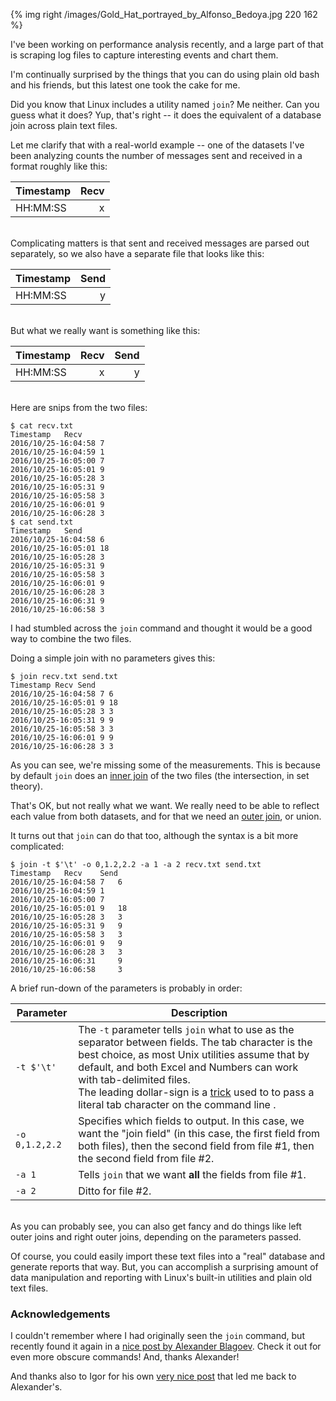 {% img right /images/Gold_Hat_portrayed_by_Alfonso_Bedoya.jpg 220 162 %}

I've been working on performance analysis recently, and a large part of that is scraping log files to capture interesting events and chart them.

I'm continually surprised by the things that you can do using plain old bash and his friends, but this latest one took the cake for me.

<!-- more -->

Did you know that Linux includes a utility named `join`?  Me neither.  Can you guess what it does?  Yup, that's right -- it does the equivalent of a database join across plain text files.

Let me clarify that with a real-world example -- one of the datasets I've been analyzing counts the number of messages sent and received in a format roughly like this:

|Timestamp| Recv |
|:--------|-----:|
| HH:MM:SS| x |

<br>
Complicating matters is that sent and received messages are parsed out separately, so we also have a separate file that looks like this:

|Timestamp| Send |
|:--------|-----:|
| HH:MM:SS| y |

<br>
But what we really want is something like this:

|Timestamp| Recv | Send |
|:--------|-----:|------:|
| HH:MM:SS| x | y |

<br>
Here are snips from the two files:

    $ cat recv.txt
    Timestamp	Recv
    2016/10/25-16:04:58	7
    2016/10/25-16:04:59	1
    2016/10/25-16:05:00	7
    2016/10/25-16:05:01	9
    2016/10/25-16:05:28	3
    2016/10/25-16:05:31	9
    2016/10/25-16:05:58	3
    2016/10/25-16:06:01	9
    2016/10/25-16:06:28	3
    $ cat send.txt
    Timestamp	Send
    2016/10/25-16:04:58	6
    2016/10/25-16:05:01	18
    2016/10/25-16:05:28	3
    2016/10/25-16:05:31	9
    2016/10/25-16:05:58	3
    2016/10/25-16:06:01	9
    2016/10/25-16:06:28	3
    2016/10/25-16:06:31	9
    2016/10/25-16:06:58	3


I had stumbled across the `join` command and thought it would be a good way to combine the two files.

Doing a simple join with no parameters gives this:

    $ join recv.txt send.txt
    Timestamp Recv Send
    2016/10/25-16:04:58 7 6
    2016/10/25-16:05:01 9 18
    2016/10/25-16:05:28 3 3
    2016/10/25-16:05:31 9 9
    2016/10/25-16:05:58 3 3
    2016/10/25-16:06:01 9 9
    2016/10/25-16:06:28 3 3

As you can see, we're missing some of the measurements.  This is because by default `join` does an [inner join](https://en.wikipedia.org/wiki/Join_(SQL)#Inner_join) of the two files (the intersection, in set theory).

That's OK, but not really what we want.  We really need to be able to reflect each value from both datasets, and for that we need an [outer join](https://en.wikipedia.org/wiki/Join_(SQL)#Outer_join), or union.

It turns out that `join` can do that too, although the syntax is a bit more complicated:

    $ join -t $'\t' -o 0,1.2,2.2 -a 1 -a 2 recv.txt send.txt
    Timestamp	Recv	Send
    2016/10/25-16:04:58	7	6
    2016/10/25-16:04:59	1
    2016/10/25-16:05:00	7
    2016/10/25-16:05:01	9	18
    2016/10/25-16:05:28	3	3
    2016/10/25-16:05:31	9	9
    2016/10/25-16:05:58	3	3
    2016/10/25-16:06:01	9	9
    2016/10/25-16:06:28	3	3
    2016/10/25-16:06:31		9
    2016/10/25-16:06:58		3


A brief run-down of the parameters is probably in order:

|Parameter | Description
|----------|------------
| `-t $'\t'` | The `-t` parameter tells `join` what to use as the separator between fields.  The tab character is the best choice, as most Unix utilities assume that by default, and both Excel and Numbers can work with tab-delimited files.<br>The leading dollar-sign is a [trick](https://unix.stackexchange.com/a/46931/198530) used to to pass a literal tab character on the command line  .
| `-o 0,1.2,2.2` | Specifies which fields to output.  In this case, we want the "join field" (in this case, the first field from both files), then the second field from file #1, then the second field from file #2.
| `-a 1` | Tells `join` that we want **all** the fields from file #1.
| `-a 2` | Ditto for file #2.

<br>
As you can probably see, you can also get fancy and do things like left outer joins and right outer joins, depending on the parameters passed.

Of course, you could easily import these text files into a "real" database and generate reports that way.  But, you can accomplish a surprising amount of data manipulation and reporting with Linux's built-in utilities and plain old text files.

### Acknowledgements
I couldn't remember where I had originally seen the `join` command, but recently found it again in a [nice post by Alexander Blagoev](http://ablagoev.github.io/linux/adventures/commands/2017/02/19/adventures-in-usr-bin.html).  Check it out for even more obscure commands!  And, thanks Alexander!  

And thanks also to Igor for his own [very nice post](http://shiroyasha.io/coreutils-that-you-might-not-know.html) that led  me back to Alexander's.